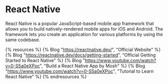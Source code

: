 # React Native

React Native is a popular JavaScript-based mobile app framework that allows you to build natively-rendered mobile apps for iOS and Android. The framework lets you create an application for various platforms by using the same codebase.

{% resources %}
  {% Blog "https://reactnative.dev/", "Official Website" %}
  {% Blog "https://reactnative.dev/docs/getting-started", "Official Getting Started to React Native" %}
  {% Blog "https://www.youtube.com/watch?v=0-S5a0eXPoc", "Build a React Native App by Mosh" %}
  {% Blog "https://www.youtube.com/watch?v=0-S5a0eXPoc", "Tutorial to Learn React Native" %}
{% endresources %}
